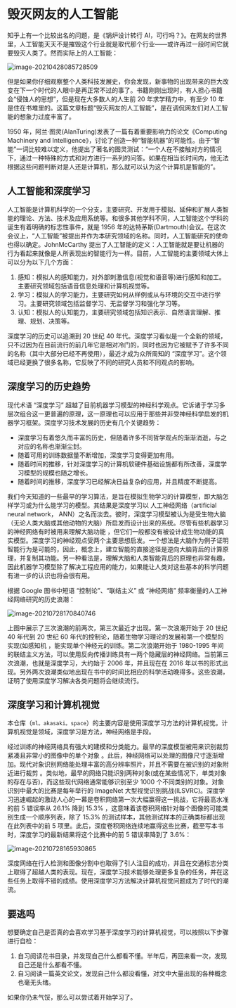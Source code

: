 # 毁灭网友的人工智能

知乎上有一个比较出名的问题，是《锅炉设计转行 AI，可行吗？》。在网友的世界里，人工智能天天不是摧毁这个行业就是取代那个行业——或许再过一段时间它就要毁灭人类了。然而实际上的人工智能：

![image-20210428085728509](https://github.com/neet-cv/ml.akasaki.space/raw/master/docs/ch0/src/ai-that-destroying-netizens/image-20210428085728509.png)

但是如果你仔细观察整个人类科技发展史，你会发现，新事物的出现带来的巨大改变在下一个时代的人眼中是再正常不过的事了。书籍刚刚出现时，有人担心书籍会“侵蚀人的思想”，但是现在大多数人的人生前 20 年求学精力中，有至少 10 年是住在书堆里的。这篇文章标题“毁灭网友的人工智能”，是在调侃网友们对人工智能的想象力过度丰富了。

1950 年，阿兰·图灵(AlanTuring)发表了一篇有着重要影响力的论文《Computing Machinery and Intelligence》，讨论了创造一种“智能机器”的可能性。由于“智能”一词比较难以定义，他提出了著名的图灵测试：“一个人在不接触对方的情况下，通过一种特殊的方式和对方进行一系列的问答。如果在相当长时间内，他无法根据这些问题判断对是人还是计算机，那么就可以认为这个计算机是智能的”。

## 人工智能和深度学习

人工智能是计算机科学的一个分支，主要研究、开发用于模拟、延伸和扩展人类智能的理论、方法、技术及应用系统等。和很多其他学科不同，人工智能这个学科的诞生有着明确的标志性事件，就是 1956 年的达特茅斯(Dartmouth)会议。在这次会议上，“人工智能”被提出并作为本研究领域的名称。同时，人工智能研究的使命也得以确定。JohnMcCarthy 提出了人工智能的定义：人工智能就是要让机器的行为看起来就像是人所表现出的智能行为一样。目前，人工智能的主要领域大体上可以分为以下几个方面：

1. 感知：模拟人的感知能力，对外部刺激信息(视觉和语音等)进行感知和加工。主要研究领域包括语音信息处理和计算机视觉等。
2. 学习：模拟人的学习能力，主要研究如何从样例或从与环境的交互中进行学习。主要研究领域包括监督学习、无监督学习和强化学习等。
3. 认知：模拟人的认知能力，主要研究领域包括知识表示、自然语言理解、推理、规划、决策等。

深度学习的历史可以追溯到 20 世纪 40 年代。深度学习看似是一个全新的领域，只不过因为在目前流行的前几年它是相对冷门的，同时也因为它被赋予了许多不同的名称（其中大部分已经不再使用），最近才成为众所周知的 “深度学习”。这个领域已经更换了很多名称，它反映了不同的研究人员和不同观点的影响。

## 深度学习的历史趋势

现代术语 “深度学习” 超越了目前机器学习模型的神经科学观点。它诉诸于学习多层次组合这一更普遍的原理，这一原理也可以应用于那些并非受神经科学启发的机器学习框架。深度学习技术发展的历史有几个关键趋势：

- 深度学习有着悠久而丰富的历史，但随着许多不同哲学观点的渐渐消逝，与之对应的名称也渐渐尘封。
- 随着可用的训练数据量不断增加，深度学习变得更加有用。
- 随着时间的推移，针对深度学习的计算机软硬件基础设施都有所改善，深度学习模型的规模也随之增长。
- 随着时间的推移，深度学习已经解决日益复杂的应用，并且精度不断提高。

我们今天知道的一些最早的学习算法，是旨在模拟生物学习的计算模型，即大脑怎样学习或为什么能学习的模型。其结果是深度学习以 人工神经网络（artificial neural network， ANN）之名而淡去。彼时，深度学习模型被认为是受生物大脑（无论人类大脑或其他动物的大脑）所启发而设计出来的系统。尽管有些机器学习的神经网络有时被用来理解大脑功能 ，但它们一般都没有被设计成生物功能的真实模型。深度学习的神经观点受两个主要思想启发。一个想法是大脑作为例子证明智能行为是可能的，因此，概念上，建立智能的直接途径是逆向大脑背后的计算原理，并复制其功能。另一种看法是，理解大脑和人类智能背后的原理也非常有趣，因此机器学习模型除了解决工程应用的能力，如果能让人类对这些基本的科学问题有进一步的认识也将会很有用。

根据 Google 图书中短语 “控制论”、“联结主义” 或 “神经网络” 频率衡量的人工神经网络研究的历史浪潮：

![image-20210728170840746](https://github.com/neet-cv/ml.akasaki.space/raw/master/docs/ch0/src/ai-that-destroying-netizens/image-20210728170840746.png)

上图中展示了三次浪潮的前两次，第三次最近才出现。第一次浪潮开始于 20 世纪 40 年代到 20 世纪 60 年代的控制论，随着生物学习理论的发展和第一个模型的实现(如感知机 ，能实现单个神经元的训练。第二次浪潮开始于 1980-1995 年间的联结主义方法，可以使用反向传播训练具有一两个隐藏层的神经网络。当前第三次浪潮，也就是深度学习，大约始于 2006 年，并且现在在 2016 年以书的形式出现。另外两次浪潮类似地出现在书中的时间比相应的科学活动晚得多。这些浪潮，证明了使用深度学习解决各类问题将会继续流行。

## 深度学习和计算机视觉

本仓库（`ml。akasaki。space`）的主要内容是使用深度学习方法的计算机视觉。计算机视觉是领域，深度学习是方法，神经网络是手段。

经过训练的神经网络具有强大的建模和分类能力。最早的深度模型被用来识别裁剪紧凑且非常小的图像中的单个对象 。此后，神经网络可以处理的图像尺寸逐渐增加。现代对象识别网络能处理丰富的高分辨率照片，并且不需要在被识别的对象附近进行裁剪 。类似地，最早的网络只能识别两种对象(或在某些情况下，单类对象的存在与否)，而这些现代网络通常能够识别至少 1000 个不同类别的对象。对象识别中最大的比赛是每年举行的 ImageNet 大型视觉识别挑战(ILSVRC)。深度学习迅速崛起的激动人心的一幕是卷积网络第一次大幅赢得这一挑战，它将最高水准的前 5 错误率从 26.1% 降到 15.3% ，这意味着该卷积网络针对每个图像的可能类别生成一个顺序列表，除了 15.3% 的测试样本，其他测试样本的正确类标都出现在此列表中的前 5 项里。此后，深度卷积网络连续地赢得这些比赛，截至写本书时，深度学习的最新结果将这个比赛中的前 5 错误率降到了 3.6%：

![image-20210728165930865](https://github.com/neet-cv/ml.akasaki.space/raw/master/docs/ch0/src/ai-that-destroying-netizens/image-20210728165930865.png)

深度网络在行人检测和图像分割中也取得了引人注目的成功，并且在交通标志分类上取得了超越人类的表现。现在，深度学习技术能够处理更多复杂的任务，并在这些任务上取得不错的成绩。使用深度学习方法解决计算机视觉问题成为了时代的潮流。

## 要逃吗

想要确定自己是否真的会喜欢学习基于深度学习的计算机视觉，可以按照以下步骤进行自检：

1. 自习阅读花书目录，并发现自己什么都看不懂。半年后，再回来看一次，发现自己还是什么都看不懂。
2. 自习阅读一篇英文论文，发现自己什么都没看懂，对文中大量出现的各种概念也毫无头绪。

如果你仍未气馁，那么可以尝试着开始学习了。
